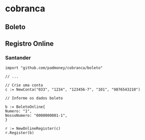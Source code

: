 # cobranca

## Boleto

## Registro Online

### Santander

```
import "github.com/padmoney/cobranca/boleto"

// ...

// Crie uma conta
c := NewConta("033", "1234", "123456-7", "101", "9876543210")

// Informe os dados boleto

b := BoletoOnline{
Numero: "1",
NossoNumero: "0000000001-1",
}

r := NewOnlineRegister(c)
r.Register(b)
```
